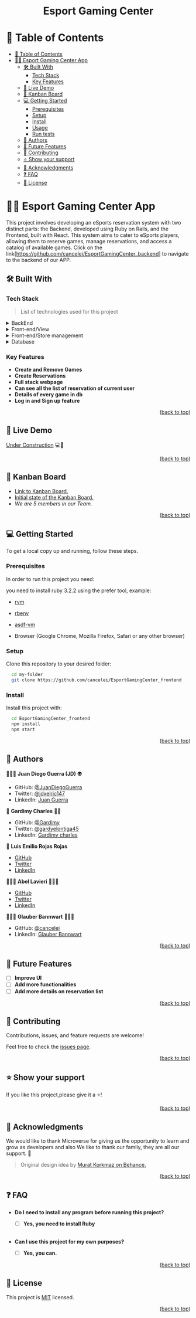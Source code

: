 <a name="readme-top"></a>

<div align="center">
  <br/>
  <h1><b>Esport Gaming Center</b></h1><a name="about-project"></a>
</div>

# 📗 Table of Contents

- [📗 Table of Contents](#-table-of-contents)
- [📖🚗 Esport Gaming Center App ](#-luxury-speedsters-app-)
  - [🛠 Built With ](#-built-with-)
    - [Tech Stack ](#tech-stack-)
    - [Key Features ](#key-features-)
  - [🚀 Live Demo ](#-live-demo-)
  - [🎫 Kanban Board ](#-kanban-board-)
  - [💻 Getting Started ](#-getting-started-)
    - [Prerequisites](#prerequisites)
    - [Setup](#setup)
    - [Install](#install)
    - [Usage](#usage)
    - [Run tests](#run-tests)
  - [👥 Authors ](#-authors-)
  - [🔭 Future Features ](#-future-features-)
  - [🤝 Contributing ](#-contributing-)
  - [⭐️ Show your support ](#️-show-your-support-)
  - [🙏 Acknowledgments ](#-acknowledgments-)
  - [❓ FAQ ](#-faq-)
  - [📝 License ](#-license-)

# 📖🚗 Esport Gaming Center App <a name="about-project"></a>
This project involves developing an eSports reservation system with two distinct parts: the Backend, developed using Ruby on Rails, and the Frontend, built with React. This system aims to cater to eSports players, allowing them to reserve games, manage reservations, and access a catalog of available games.
Click on the link[https://github.com/cancelei/EsportGamingCenter_backend] to navigate to the backend of our APP.
## 🛠 Built With <a name="built-with"></a>

### Tech Stack <a name="tech-stack"></a>

> List of technologies used for this project

<details>
  <summary>BackEnd</summary>
  <ul>
    <li><a href="https://rubyonrails.org">Ruby on Rails</a></li>
    <li><a href="https://stimulus.hotwired.dev/">Stimulus</a></li>
    <li><a href="https://rspec.info/">Rspec</a></li>
  </ul>
</details>

<details>
  <summary>Front-end/View</summary>
  <ul>
    <li><a href="https://react.dev/">React</a></li>
    <li><a href="https://axios-http.com/es/docs/intro">Axios</a></li>
    <li><a href="https://tailwindcss.com/docs/guides/ruby-on-rails">Tailwind CSS</a></li>
  </ul>
</details>

<details>
  <summary>Front-end/Store management</summary>
  <ul>
    <li><a href="https://react-redux.js.org/">React-redux</a></li>
  </ul>
</details>

<details>
  <summary>Database</summary>
  <ul>
    <li><a href="https://www.postgresql.org/">PostgreSQL</a></li>
  </ul>
</details>

### Key Features <a name="key-features"></a>

- **Create and Remove Games**
- **Create Reservations**
- **Full stack webpage**
- **Can see all the list of reservation of current user**
- **Details of every game in db**
- **Log in and Sign up feature**


<p align="right">(<a href="#readme-top">back to top</a>)</p>


## 🚀 Live Demo <a name="live-demo"></a>

[Under Construction](TBA) 💻📲

<p align="right">(<a href="#readme-top">back to top</a>)</p>

## 🎫 Kanban Board <a name="kanban-board"></a>

- [Link to Kanban Board.](https://github.com/users/cancelei/projects/7)
- [Initial state of the Kanban Board.](https://github.com/cancelei/EsportGamingCenter_backend/assets/45726631/17119158-dc80-416e-a44a-8fc5b4b205c3)
- *We are 5 members in our Team.*

<p align="right">(<a href="#readme-top">back to top</a>)</p>


## 💻 Getting Started <a name="getting-started"></a>

To get a local copy up and running, follow these steps.

### Prerequisites

In order to run this project you need:

you need to install ruby 3.2.2 using the prefer tool, example: 
- [rvm](https://rvm.io/)
- [rbenv](https://github.com/rbenv/rbenv)
- [asdf-vm](https://asdf-vm.com/)

- Browser (Google Chrome, Mozilla Firefox, Safari or any other browser)

### Setup

Clone this repository to your desired folder:


```sh
  cd my-folder
  git clone https://github.com/cancelei/EsportGamingCenter_frontend
```

### Install

Install this project with:


```sh
  cd EsportGamingCenter_frontend
  npm install
  npm start
```

<p align="right">(<a href="#readme-top">back to top</a>)</p>


## 👥 Authors <a name="authors"></a>

👨🏼‍🚀 **Juan Diego Guerra (JD)** 👽
- GitHub: [@JuanDiegoGuerra](https://github.com/JuanDiegoGuerra)
- Twitter: [@jdxelric147](https://twitter.com/jdxelric147)
- LinkedIn: [Juan Guerra](https://www.linkedin.com/in/juan-guerra-65076b1ba/)
  
👤 **Gardimy Charles** 🐱‍👤
- GitHub: [@Gardimy](https://github.com/Gardimy)
- Twitter: [@gardyelontiga45](https://twitter.com/gardyelontiga45)
- LinkedIn: [Gardimy charles](https://www.linkedin.com/in/gardimycharles/)

👤 **Luis Emilio Rojas Rojas**

- [GitHub](https://github.com/lerfast)
- [Twitter](https://twitter.com/lerfast)
- [LinkedIn](https://www.linkedin.com/in/luis-emilio-rojas-rojas-6ba90a8a/)

👨🏼‍🚀 **Abel Lavieri** 🧙🏼‍♂️

- [GitHub](https://github.com/alvp01)
- [Twitter](https://twitter.com/alvp01)
- [LinkedIn](https://www.linkedin.com/in/abel-lavieri)

👨🏼‍🚀 **Glauber Bannwart** 🦸🏼‍♂️

- GitHub: [@cancelei](https://github.com/cancelei)
- LinkedIn: [Glauber Bannwart](https://www.linkedin.com/in/gbannwart/)
  
<p align="right">(<a href="#readme-top">back to top</a>)</p>

## 🔭 Future Features <a name="future-features"></a>

- [ ] **Improve UI**
- [ ] **Add more functionalities**
- [ ] **Add more details on reservation list**

<p align="right">(<a href="#readme-top">back to top</a>)</p>


## 🤝 Contributing <a name="contributing"></a>

Contributions, issues, and feature requests are welcome!

Feel free to check the [issues page](https://github.com/cancelei/EsportGamingCenter_backend/issues).

<p align="right">(<a href="#readme-top">back to top</a>)</p>


## ⭐️ Show your support <a name="support"></a>

If you like this project,please give it a ⭐️!


<p align="right">(<a href="#readme-top">back to top</a>)</p>


## 🙏 Acknowledgments <a name="acknowledgements"></a>

We would like to thank Microverse for giving us the opportunity to learn and grow as developers and also We like to thank our family, they are all our support. 🌟

> Original design idea by [Murat Korkmaz on Behance.](https://www.behance.net/gallery/26425031/Vespa-Responsive-Redesign)

<p align="right">(<a href="#readme-top">back to top</a>)</p>


## ❓ FAQ <a name="faq"></a>

- **Do I need to install any program before running this project?**

  - [ ] **Yes, you need to install Ruby** 
  
  <br>

- **Can I use this project for my own purposes?**

  - [ ] **Yes, you can.**

<p align="right">(<a href="#readme-top">back to top</a>)</p>


## 📝 License <a name="license"></a>

This project is [MIT](./LICENSE) licensed.

<p align="right">(<a href="#readme-top">back to top</a>)</p>
